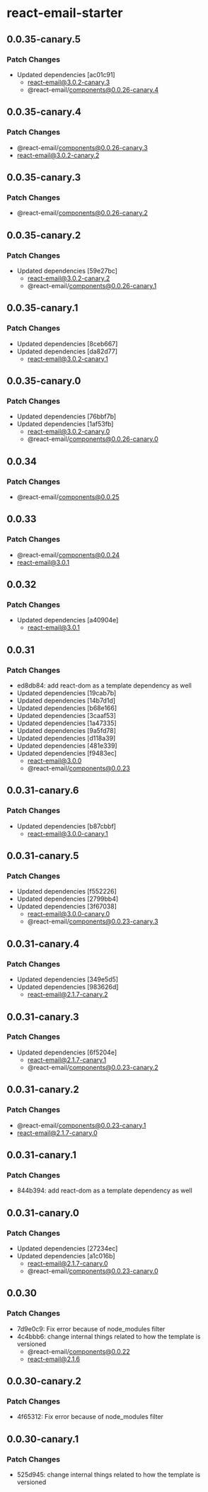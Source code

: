 # react-email-starter

## 0.0.35-canary.5

### Patch Changes

- Updated dependencies [ac01c91]
  - react-email@3.0.2-canary.3
  - @react-email/components@0.0.26-canary.4

## 0.0.35-canary.4

### Patch Changes

- @react-email/components@0.0.26-canary.3
- react-email@3.0.2-canary.2

## 0.0.35-canary.3

### Patch Changes

- @react-email/components@0.0.26-canary.2

## 0.0.35-canary.2

### Patch Changes

- Updated dependencies [59e27bc]
  - react-email@3.0.2-canary.2
  - @react-email/components@0.0.26-canary.1

## 0.0.35-canary.1

### Patch Changes

- Updated dependencies [8ceb667]
- Updated dependencies [da82d77]
  - react-email@3.0.2-canary.1

## 0.0.35-canary.0

### Patch Changes

- Updated dependencies [76bbf7b]
- Updated dependencies [1af53fb]
  - react-email@3.0.2-canary.0
  - @react-email/components@0.0.26-canary.0

## 0.0.34

### Patch Changes

- @react-email/components@0.0.25

## 0.0.33

### Patch Changes

- @react-email/components@0.0.24
- react-email@3.0.1

## 0.0.32

### Patch Changes

- Updated dependencies [a40904e]
  - react-email@3.0.1

## 0.0.31

### Patch Changes

- ed8db84: add react-dom as a template dependency as well
- Updated dependencies [19cab7b]
- Updated dependencies [14b7d1d]
- Updated dependencies [b68e166]
- Updated dependencies [3caaf53]
- Updated dependencies [1a47335]
- Updated dependencies [9a5fd78]
- Updated dependencies [d118a39]
- Updated dependencies [481e339]
- Updated dependencies [f9483ec]
  - react-email@3.0.0
  - @react-email/components@0.0.23

## 0.0.31-canary.6

### Patch Changes

- Updated dependencies [b87cbbf]
  - react-email@3.0.0-canary.1

## 0.0.31-canary.5

### Patch Changes

- Updated dependencies [f552226]
- Updated dependencies [2799bb4]
- Updated dependencies [3f67038]
  - react-email@3.0.0-canary.0
  - @react-email/components@0.0.23-canary.3

## 0.0.31-canary.4

### Patch Changes

- Updated dependencies [349e5d5]
- Updated dependencies [983626d]
  - react-email@2.1.7-canary.2

## 0.0.31-canary.3

### Patch Changes

- Updated dependencies [6f5204e]
  - react-email@2.1.7-canary.1
  - @react-email/components@0.0.23-canary.2

## 0.0.31-canary.2

### Patch Changes

- @react-email/components@0.0.23-canary.1
- react-email@2.1.7-canary.0

## 0.0.31-canary.1

### Patch Changes

- 844b394: add react-dom as a template dependency as well

## 0.0.31-canary.0

### Patch Changes

- Updated dependencies [27234ec]
- Updated dependencies [a1c016b]
  - react-email@2.1.7-canary.0
  - @react-email/components@0.0.23-canary.0

## 0.0.30

### Patch Changes

- 7d9e0c9: Fix error because of node_modules filter
- 4c4bbb6: change internal things related to how the template is versioned
  - @react-email/components@0.0.22
  - react-email@2.1.6

## 0.0.30-canary.2

### Patch Changes

- 4f65312: Fix error because of node_modules filter

## 0.0.30-canary.1

### Patch Changes

- 525d945: change internal things related to how the template is versioned
